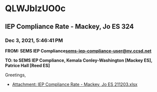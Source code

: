 # QLWJblzUO0c
## IEP Compliance Rate - Mackey, Jo ES 324
### Dec 3, 2021, 5:46:41 PM
**FROM: SEMS IEP Compliance<sems-iep-compliance-user@nv.ccsd.net>**

**TO: to SEMS IEP Compliance, Kemala Conley-Washington [Mackey ES], Patrice Hall [Reed ES]**


Greetings,  





* [Attachment: IEP Compliance Rate - Mackey, Jo ES 211203.xlsx](QLWJblzUO0c-attachment-1.xlsx)
